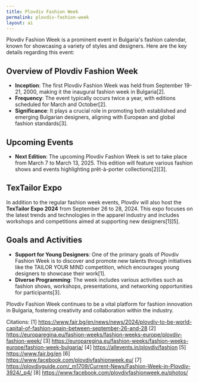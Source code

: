 ```yaml
---
title: Plovdiv Fashion Week
permalink: plovdiv-fashion-week
layout: ai
---
```


Plovdiv Fashion Week is a prominent event in Bulgaria's fashion calendar, known for showcasing a variety of styles and designers. Here are the key details regarding this event:

## Overview of Plovdiv Fashion Week
- **Inception**: The first Plovdiv Fashion Week was held from September 19-21, 2000, making it the inaugural fashion week in Bulgaria[2].
- **Frequency**: The event typically occurs twice a year, with editions scheduled for March and October[2].
- **Significance**: It plays a crucial role in promoting both established and emerging Bulgarian designers, aligning with European and global fashion standards[3].

## Upcoming Events
- **Next Edition**: The upcoming Plovdiv Fashion Week is set to take place from March 7 to March 13, 2025. This edition will feature various fashion shows and events highlighting prêt-à-porter collections[2][3].

## TexTailor Expo
In addition to the regular fashion week events, Plovdiv will also host the **TexTailor Expo 2024** from September 26 to 28, 2024. This expo focuses on the latest trends and technologies in the apparel industry and includes workshops and competitions aimed at supporting new designers[1][5].

## Goals and Activities
- **Support for Young Designers**: One of the primary goals of Plovdiv Fashion Week is to discover and promote new talents through initiatives like the TAILOR YOUR MIND competition, which encourages young designers to showcase their work[1].
- **Diverse Programming**: The week includes various activities such as fashion shows, workshops, presentations, and networking opportunities for participants[3].

Plovdiv Fashion Week continues to be a vital platform for fashion innovation in Bulgaria, fostering creativity and collaboration within the industry.

Citations:
[1] https://www.fair.bg/en/news/news/2024/plovdiv-to-be-world-capital-of-fashion-again-between-september-26-and-28
[2] https://europaregina.eu/fashion-weeks/fashion-weeks-europe/plovdiv-fashion-week/
[3] https://europaregina.eu/fashion-weeks/fashion-weeks-europe/fashion-week-bulgaria/
[4] https://allevents.in/plovdiv/fashion
[5] https://www.fair.bg/en
[6] https://www.facebook.com/plovdivfashionweek.eu/
[7] https://plovdivguide.com/_m1709/Current-News/Fashion-Week-in-Plovdiv-3924/_p4/
[8] https://www.facebook.com/plovdivfashionweek.eu/photos/
